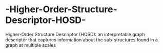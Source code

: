 # -Higher-Order-Structure-Descriptor-HOSD-
Higher-Order Structure Descriptor (HOSD): an interpretable graph descriptor that captures information about the sub-structures found in a graph at multiple scales

